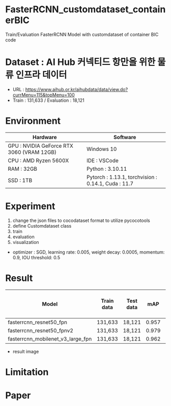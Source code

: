 # FasterRCNN_customdataset_containerBIC
Train/Evaluation FasterRCNN Model with customdataset of container BIC code

# Dataset : AI Hub 커넥티드 항만을 위한 물류 인프라 데이터
* URL : https://www.aihub.or.kr/aihubdata/data/view.do?currMenu=115&topMenu=100
* Train : 131,633 / Evaluation : 18,121

# Environment
| Hardware | Software |
| ------------ | ------------- |
| GPU : NVIDIA GeForce RTX 3060 (VRAM 12GB) | Windows 10  |
| CPU : AMD Ryzen 5600X | IDE : VSCode |
| RAM : 32GB | Python : 3.10.11 |
| SSD : 1TB | Pytorch : 1.13.1, torchvision : 0.14.1, Cuda : 11.7|

# Experiment
1. change the json files to cocodataset format to utilize pycocotools
2. define Customdataset class
3. train
4. evaluation
5. visualization
* optimizer : SGD, learning rate: 0.005, weight decay: 0.0005, momentum: 0.9, IOU threshold: 0.5

# Result
| Model | Train data | Test data | mAP | Precision | Recall | Train time (per epoch) | test time | batch size(train/test) |
| ------------ | ------------- | ------------- | ------------- | ------------- | ------------- | ------------- | ------------- | ------------- |
| fasterrcnn_resnet50_fpn | 131,633  | 18,121  | 0.957  | 0.990  | 0.990  | 6:26  | 0:26  | 8/4  |
| fasterrcnn_resnet50_fpnv2 | 131,633 | 18,121  | 0.979  | 0.990  | 0.990  | 9:54  | 0:34  | 4/4  |
| fasterrcnn_mobilenet_v3_large_fpn | 131,633  | 18,121  | 0.962  | 0.990  | 0.990  | 2:27  | 0:15  | 16/16  |

* result image

# Limitation

# Paper
